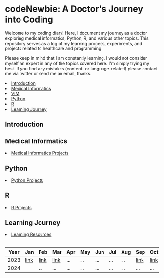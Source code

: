 # codeNewbie: A Doctor's Journey into Coding

<p>Welcome to my coding diary! Here, I document my journey as a doctor exploring medical informatics, Python, R, and various other topics. This repository serves as a log of my learning process, experiments, and projects related to healthcare and programming.

Please keep in mind that I am constantly learning. I would not consider myself an expert in any of the topics covered here. I'm simply trying my best. If you find any mistakes (content- or language-related) please contact me via twitter or send me an email, thanks.</p>

<li><a href="#VIM">Introduction</a></li>
<li><a href="#medical-informatics">Medical Informatics</a></li>


<li><a href="https://github.com/GrigorijSchleifer/codeNewbie/blob/main/2024/VIM.md">VIM</a></li>


<li><a href="#python">Python</a></li>
<li><a href="#r">R</a></li>
<li><a href="#learning-journey">Learning Journey</a></li>

<h2 id="introduction">Introduction</h2>
<h2 id="medical-informatics">Medical Informatics</h2>

<li><a href="link/to/medical_informatics_projects">Medical Informatics Projects</a></li>
<h2 id="python">Python</h2>
<li><a href="link/to/python_projects">Python Projects</a></li>
<h2 id="r">R</h2>
<li><a href="link/to/r_projects">R Projects</a></li>
<h2 id="learning-journey">Learning Journey</h2>
<li><a href="link/to/learning_resources">Learning Resources</a></li>


<br>

|   Year   | Jan | Feb | Mar | Apr | May | Jun | Jul | Aug| Sep| Oct | Nov | Dec
| --- | --- | --- | --- | --- | --- | --- | --- | --- | --- | --- | --- | --- | 
| 2023 | [link](https://github.com/GrigorijSchleifer/codeNewbie/blob/main/2023/january.md) | [link](https://github.com/GrigorijSchleifer/codeNewbie/blob/main/2023/february.md) | [link](https://github.com/GrigorijSchleifer/codeNewbie/blob/main/2023/march.md) | ... | ... | ... | ... | ... | [link](https://github.com/GrigorijSchleifer/codeNewbie/blob/main/2023/september.md) | [link](https://github.com/GrigorijSchleifer/codeNewbie/blob/main/2023/october.md) | ... | ... |
| 2024 |  | ... | ... | ... | ... | ... | ... | ... | ... | ... | ... | ... | ... |